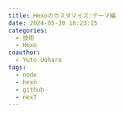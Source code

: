 ```yaml
---
title: Hexoのカスタマイズ:テーマ編
date: 2024-05-30 18:23:15
categories:
  - 技術
  - Hexo
coauthor:
  - Yuto Uehara
tags:
  - node
  - hexo
  - github
  - nexT
---
```

